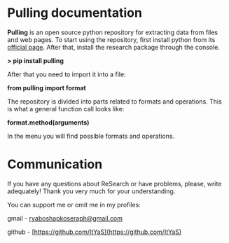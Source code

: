 # Pulling documentation
**Pulling** is an open source python repository for extracting data from files and web pages.
To start using the repository, first install python from its [official page](https://www.python.org/downloads/). After that, install the research package through the console.</p>

**> pip install pulling**

After that you need to import it into a file:

**from pulling import format**

The repository is divided into parts related to formats and operations. This is what a general function call looks like:

**format.method(arguments)**

In the menu you will find possible formats and operations.
# Communication
If you have any questions about ReSearch or have problems, please, write adequately! Thank you very much for your understanding.

You can support me or omit me in my profiles:

gmail - ryaboshapkoseraph@gmail.com

github - [https://github.com/ItYaS](https://github.com/ItYaS)